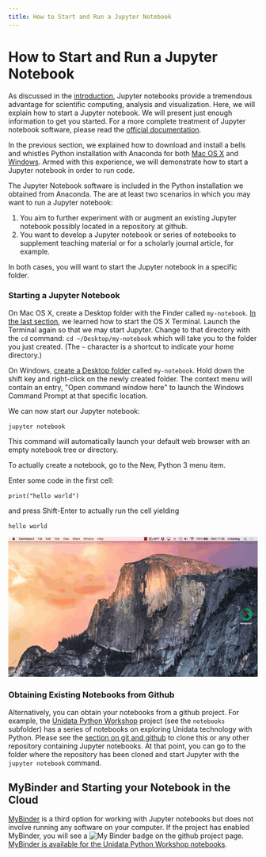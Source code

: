 ```yaml
---
title: How to Start and Run a Jupyter Notebook
---
```


# How to Start and Run a Jupyter Notebook

As discussed in the [introduction](introduction.html), Jupyter notebooks provide a tremendous advantage for scientific computing, analysis and visualization. Here, we will explain how to start a Jupyter notebook. We will present just enough information to get you started. For a more complete treatment of Jupyter notebook software, please read the [official documentation](https://jupyter-notebook.readthedocs.org/en/latest/).

In the previous section, we explained how to download and install a bells and whistles Python installation with Anaconda for both [Mac OS X](conda-osx.html) and [Windows](conda-windows.html). Armed with this experience, we will demonstrate how to start a Jupyter notebook in order to run code.

The Jupyter Notebook software is included in the Python installation we obtained from Anaconda. The are at least two scenarios in which you may want to run a Jupyter notebook:

1.  You aim to further experiment with or augment an existing Jupyter notebook possibly located in a repository at github.
2.  You want to develop a Jupyter notebook or series of notebooks to supplement teaching material or for a scholarly journal article, for example.

In both cases, you will want to start the Jupyter notebook in a specific folder.

### Starting a Jupyter Notebook

On Mac OS X, create a Desktop folder with the Finder called `my-notebook`. [In the last section](conda-osx.html), we learned how to start the OS X Terminal. Launch the Terminal again so that we may start Jupyter. Change to that directory with the `cd` command: `cd ~/Desktop/my-notebook` which will take you to the folder you just created. (The `~` character is a shortcut to indicate your home directory.)

On Windows, [create a Desktop folder](http://windows.microsoft.com/en-us/windows/create-new-folder) called `my-notebook`. Hold down the shift key and right-click on the newly created folder. The context menu will contain an entry, "Open command window here" to launch the Windows Command Prompt at that specific location.

We can now start our Jupyter notebook:

    jupyter notebook

This command will automatically launch your default web browser with an empty notebook tree or directory.

To actually create a notebook, go to the New, Python 3 menu item.

Enter some code in the first cell:

    print("hello world")

and press Shift-Enter to actually run the cell yielding

    hello world

<!-- Cannot handle in pure markdown b/c of onclick -->
<img src="images/jupyter.gif" alt="Starting Jupyter" onclick='this.src=this.src'/>

### Obtaining Existing Notebooks from Github

Alternatively, you can obtain your notebooks from a github project. For example, the [Unidata Python Workshop](https://github.com/Unidata/unidata-python-workshop) project (see the `notebooks` subfolder) has a series of notebooks on exploring Unidata technology with Python. Please see the [section on git and github](conda-osx.html) to clone this or any other repository containing Jupyter notebooks. At that point, you can go to the folder where the repository has been cloned and start Jupyter with the `jupyter notebook` command.

## MyBinder and Starting your Notebook in the Cloud

[MyBinder](http://mybinder.org/) is a third option for working with Jupyter notebooks but does not involve running any software on your computer. If the project has enabled MyBinder, you will see a <img src="http://mybinder.org/badge.svg" alt="My Binder"/> badge on the github project page. [MyBinder is available for the Unidata Python Workshop notebooks](https://github.com/Unidata/unidata-python-workshop).

